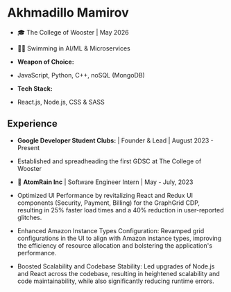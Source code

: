 # Akhmadillo Mamirov

- 🎓 The College of Wooster | May 2026

- 🏊‍♂️ Swimming in AI/ML & Microservices

- **Weapon of Choice:**
- JavaScript, Python, C++, noSQL (MongoDB)
- **Tech Stack:**
- React.js, Node.js, CSS & SASS

## Experience
- **Google Developer Student Clubs:** | Founder & Lead | August 2023 - Present
- Established and spreadheading the first GDSC at The College of Wooster

- 💼 **AtomRain Inc** | Software Engineer Intern | May - July, 2023
- Optimized UI Performance by revitalizing React and Redux UI components (Security, Payment, Billing) for the
GraphGrid CDP, resulting in 25% faster load times and a 40% reduction in user-reported glitches.
- Enhanced Amazon Instance Types Configuration: Revamped grid configurations in the UI to align with Amazon
instance types, improving the efficiency of resource allocation and bolstering the application's performance.
- Boosted Scalability and Codebase Stability: Led upgrades of Node.js and React across the codebase, resulting in
heightened scalability and code maintainability, while also significantly reducing runtime errors.

